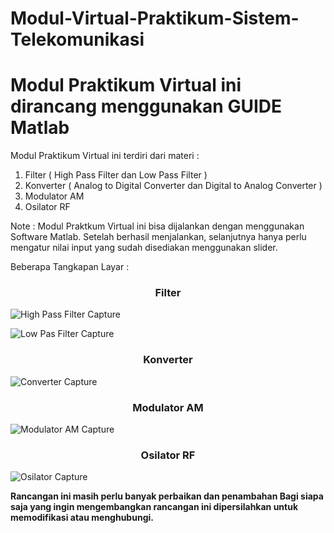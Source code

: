 # Modul-Virtual-Praktikum-Sistem-Telekomunikasi
<h1>Modul Praktikum Virtual ini dirancang menggunakan GUIDE Matlab</h1>

Modul Praktikum Virtual ini terdiri dari materi :

1. Filter ( High Pass Filter dan Low Pass Filter )
2. Konverter ( Analog to Digital Converter dan Digital to Analog Converter )
3. Modulator AM
4. Osilator RF

Note : Modul Praktkum Virtual ini bisa dijalankan dengan menggunakan Software Matlab. Setelah berhasil menjalankan, selanjutnya hanya perlu mengatur nilai input yang sudah disediakan menggunakan slider.


Beberapa Tangkapan Layar :

<h3 align="center">Filter</h3>

![High Pass Filter Capture](https://user-images.githubusercontent.com/48252744/153154400-929dc3f2-762d-4174-a2fc-875994db95dd.PNG)

![Low Pas Filter Capture](https://user-images.githubusercontent.com/48252744/153155914-736e6d56-cd6d-41a7-9ee7-daeda19651e9.PNG)


<h3 align="center">Konverter</h3>

![Converter Capture](https://user-images.githubusercontent.com/48252744/153156205-c5e63f0a-f707-4770-b0cc-746061c6a9c2.PNG)

<h3 align="center">Modulator AM</h3>

![Modulator AM Capture](https://user-images.githubusercontent.com/48252744/153156328-78759d27-7a72-4b31-aa95-f77fe385ed85.PNG)

<h3 align="center">Osilator RF</h3>

![Osilator Capture](https://user-images.githubusercontent.com/48252744/153156464-d944978a-b46a-47e6-975f-baaf3d736c07.PNG)


**Rancangan ini masih perlu banyak perbaikan dan penambahan
Bagi siapa saja yang ingin mengembangkan rancangan ini dipersilahkan untuk memodifikasi atau menghubungi.**
